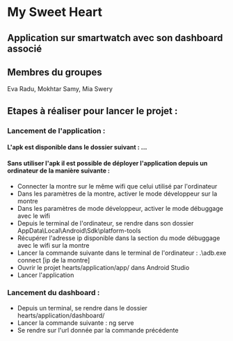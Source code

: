 # My Sweet Heart 
## Application sur smartwatch avec son dashboard associé

## Membres du groupes 

Eva Radu, Mokhtar Samy, Mia Swery

## Etapes à réaliser pour lancer le projet : 

### Lancement de l'application : 
#### L'apk est disponible dans le dossier suivant : ... 

#### Sans utiliser l'apk il est possible de déployer l'application depuis un ordinateur de la manière suivante : 
* Connecter la montre sur le même wifi que celui utilisé par l'ordinateur
* Dans les paramètres de la montre, activer le mode développeur sur la montre  
* Dans les paramètres de mode développeur, activer le mode débuggage avec le wifi
* Depuis le terminal de l'ordinateur, se rendre dans son dossier AppData\Local\Android\Sdk\platform-tools
* Récupérer l'adresse ip disponible dans la section du mode débuggage avec le wifi sur la montre 
* Lancer la commande suivante dans le terminal de l'ordinateur : .\adb.exe connect [ip de la montre]
* Ouvrir le projet hearts/application/app/ dans Android Studio 
* Lancer l'application

### Lancement du dashboard : 

* Depuis un terminal, se rendre dans le dossier hearts/application/dashboard/
* Lancer la commande suivante : ng serve 
* Se rendre sur l'url donnée par la commande précédente
